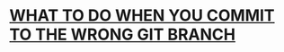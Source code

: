 # [WHAT TO DO WHEN YOU COMMIT TO THE WRONG GIT BRANCH](https://www.clearvision-cm.com/blog/what-to-do-when-you-commit-to-the-wrong-git-branch/)
